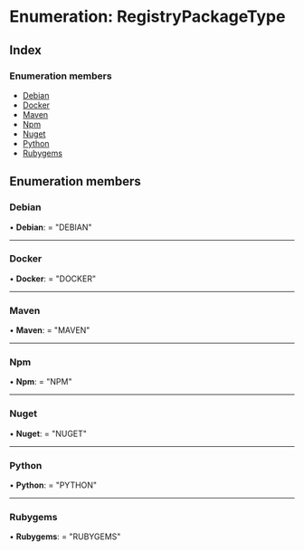 
# Enumeration: RegistryPackageType

## Index

### Enumeration members

* [Debian](registrypackagetype.md#debian)
* [Docker](registrypackagetype.md#docker)
* [Maven](registrypackagetype.md#maven)
* [Npm](registrypackagetype.md#npm)
* [Nuget](registrypackagetype.md#nuget)
* [Python](registrypackagetype.md#python)
* [Rubygems](registrypackagetype.md#rubygems)

## Enumeration members

###  Debian

• **Debian**: = "DEBIAN"

___

###  Docker

• **Docker**: = "DOCKER"

___

###  Maven

• **Maven**: = "MAVEN"

___

###  Npm

• **Npm**: = "NPM"

___

###  Nuget

• **Nuget**: = "NUGET"

___

###  Python

• **Python**: = "PYTHON"

___

###  Rubygems

• **Rubygems**: = "RUBYGEMS"
